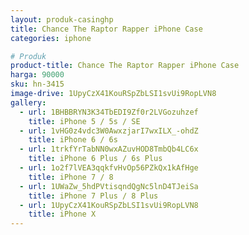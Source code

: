 ```yaml
---
layout: produk-casinghp
title: Chance The Raptor Rapper iPhone Case
categories: iphone

# Produk
product-title: Chance The Raptor Rapper iPhone Case
harga: 90000
sku: hn-3415
image-drive: 1UpyCzX41KouRSpZbLSI1svUi9RopLVN8
gallery:
  - url: 1BHBBRYN3K34TbEDI9Zf0r2LVGozuhzef
    title: iPhone 5 / 5s / SE
  - url: 1vHG0z4vdc3W0AwxzjarI7wxILX_-ohdZ
    title: iPhone 6 / 6s
  - url: 1trkfYrTabNN0wxAZuvHOD8TmbQb4LC6x
    title: iPhone 6 Plus / 6s Plus
  - url: 1o2f7lVEA3qqkfvHvOp56PZkQx1kAfHge
    title: iPhone 7 / 8
  - url: 1UWaZw_5hdPVtisqndQgNc5lnD4TJeiSa
    title: iPhone 7 Plus / 8 Plus
  - url: 1UpyCzX41KouRSpZbLSI1svUi9RopLVN8
    title: iPhone X
---
```

